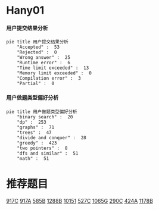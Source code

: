 # Hany01

<!-- tabs:start -->



#### **用户提交结果分析**

```mermaid
pie title 用户提交结果分析
    "Accepted" :  53
    "Rejected" :  0
    "Wrong answer" :  25
    "Runtime error" :  6
    "Time limit exceeded" :  13
    "Memory limit exceeded" :  0
    "Compilation error" :  3
    "Partial" :  0
```

#### **用户做题类型偏好分析**

```mermaid
pie title 用户做题类型偏好分析
    "binary search" :  20
    "dp" :  253
    "graphs" :  71
    "trees" :  47
    "divide and conquer" :  28
    "greedy" :  423
    "two pointers" :  8
    "dfs and similar" :  51
    "math" :  51
```



<!-- tabs:end -->
# 推荐题目
[917C](https://codeforces.com/contest/917/problem/C)
[917A](https://codeforces.com/contest/917/problem/A)
[585B](https://codeforces.com/contest/585/problem/B)
[1288B](https://codeforces.com/contest/1288/problem/B)
[10151](https://codeforces.com/contest/1015/problem/1)
[527C](https://codeforces.com/contest/527/problem/C)
[1065G](https://codeforces.com/contest/1065/problem/G)
[290C](https://codeforces.com/contest/290/problem/C)
[424A](https://codeforces.com/contest/424/problem/A)
[1178B](https://codeforces.com/contest/1178/problem/B)
